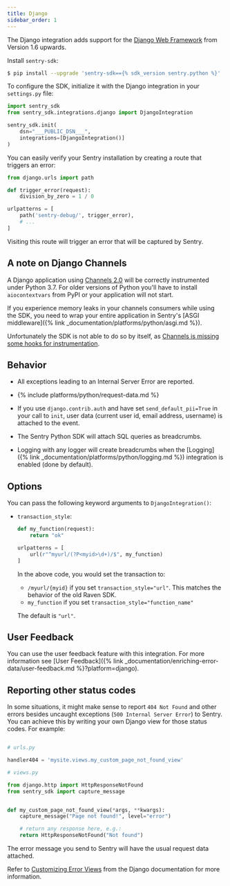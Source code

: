 ```yaml
---
title: Django
sidebar_order: 1
---
```

<!-- WIZARD -->
The Django integration adds support for the [Django Web Framework](https://www.djangoproject.com/)
from Version 1.6 upwards.

Install `sentry-sdk`:

```bash
$ pip install --upgrade 'sentry-sdk=={% sdk_version sentry.python %}'
```

To configure the SDK, initialize it with the Django integration in your ``settings.py`` file:

```python
import sentry_sdk
from sentry_sdk.integrations.django import DjangoIntegration

sentry_sdk.init(
    dsn="___PUBLIC_DSN___",
    integrations=[DjangoIntegration()]
)
```

You can easily verify your Sentry installation by creating a route that triggers an error:

```py
from django.urls import path

def trigger_error(request):
    division_by_zero = 1 / 0

urlpatterns = [
    path('sentry-debug/', trigger_error),
    # ...
]
```

Visiting this route will trigger an error that will be captured by Sentry.
<!-- ENDWIZARD -->

## A note on Django Channels

A Django application using [Channels 2.0](https://channels.readthedocs.io/en/latest/) will be correctly instrumented under Python 3.7. For older versions of Python you'll have to install `aiocontextvars` from PyPI or your application will not start.

If you experience memory leaks in your channels consumers while using the SDK, you need to wrap your entire application in Sentry's [ASGI middleware]({% link _documentation/platforms/python/asgi.md %}).

Unfortunately the SDK is not able to do so by itself, as [Channels is missing some hooks for instrumentation](https://github.com/django/channels/issues/1348).

## Behavior

* All exceptions leading to an Internal Server Error are reported.

* {% include platforms/python/request-data.md %}

* If you use ``django.contrib.auth`` and have set ``send_default_pii=True`` in your call to ``init``, user data (current user id, email address, username) is attached to the event.

* The Sentry Python SDK will attach SQL queries as breadcrumbs.

* Logging with any logger will create breadcrumbs when the [Logging]({% link _documentation/platforms/python/logging.md %})
  integration is enabled (done by default).

## Options

You can pass the following keyword arguments to `DjangoIntegration()`:

* `transaction_style`:

  ```python
  def my_function(request):
      return "ok"

  urlpatterns = [
      url(r"^myurl/(?P<myid>\d+)/$", my_function)
  ]
  ```

  In the above code, you would set the transaction to:

  * `/myurl/{myid}` if you set `transaction_style="url"`. This matches the behavior of the old Raven SDK.
  * `my_function` if you set `transaction_style="function_name"`

  The default is `"url"`.

## User Feedback

You can use the user feedback feature with this integration.  For more information see [User Feedback]({% link _documentation/enriching-error-data/user-feedback.md %}?platform=django).

## Reporting other status codes

In some situations, it might make sense to report `404 Not Found` and other errors besides uncaught exceptions (`500 Internal Server Error`) to Sentry. You can achieve this by writing your own Django view for those status codes. For example:

```python

# urls.py

handler404 = 'mysite.views.my_custom_page_not_found_view'

# views.py

from django.http import HttpResponseNotFound
from sentry_sdk import capture_message


def my_custom_page_not_found_view(*args, **kwargs):
    capture_message("Page not found!", level="error")

    # return any response here, e.g.:
    return HttpResponseNotFound("Not found")
```

The error message you send to Sentry will have the usual request data attached.

Refer to [Customizing Error Views](https://docs.djangoproject.com/en/2.0/topics/http/views/#customizing-error-views) from the Django documentation for more information.
